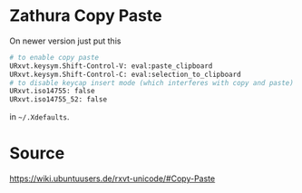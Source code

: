 # Zathura Copy Paste

On newer version just put this 

```bash
# to enable copy paste
URxvt.keysym.Shift-Control-V: eval:paste_clipboard
URxvt.keysym.Shift-Control-C: eval:selection_to_clipboard
# to disable keycap insert mode (which interferes with copy and paste)
URxvt.iso14755: false
URxvt.iso14755_52: false
```

in ```~/.Xdefaults```.

# Source 

https://wiki.ubuntuusers.de/rxvt-unicode/#Copy-Paste
